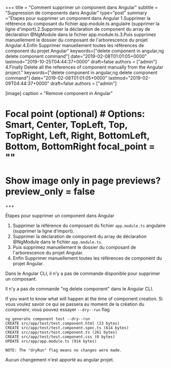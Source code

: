 +++ title = "Comment supprimer un component dans Angular" subtitle = "Suppression de components dans Angular" type="post" summary ="Étapes pour supprimer un component dans Angular 1.Supprimer la référence du composant du fichier app.module.ts angulaire (supprimer la ligne d'import).2.Supprimer la déclaration de component du array de déclaration @NgModule dans le fichier app.module.ts.3.Puis supprimez manuellement le dossier du composant de l'arborescence du projet Angular.4.Enfin Supprimer manuellement toutes les références de component du projet Angular" keywords=["delete component in angular,ng delete component command"] date="2019-02-08T01:01:05+0000" lastmod="2019-10-25T04:44:37+0000" draft=false authors = ["admin"] 4.Finally Delete all the references of component manually from the Angular project." keywords=["delete component in angular,ng delete component command"] date="2019-02-08T01:01:05+0000" lastmod="2019-02-09T04:44:37+0000" draft=false authors = ["admin"]

[image] caption = "Remove component in Angular"

  # Focal point (optional) # Options: Smart, Center, TopLeft, Top, TopRight, Left, Right, BottomLeft, Bottom, BottomRight focal_point = ""

  # Show image only in page previews? preview_only = false

+++

Étapes pour supprimer un component dans Angular

  1. Supprimer la référence du composant du fichier `app.module.ts` angulaire (supprimer la ligne d'import).
  2. Supprimer la déclaration de component du array de déclaration @NgModule dans le fichier `app.module.ts`.
  3. Puis supprimez manuellement le dossier du composant de l'arborescence du projet Angular.
  4. Enfin Supprimer manuellement toutes les références de component du projet Angular.

Dans le Angular CLI, il n'y a pas de commande disponible pour supprimer un composant.

Il n'y a pas de commande "ng delete component" dans le Angular CLI.

If you want to know what will happen at the time of component creation. Si vous voulez savoir ce qui se passera au moment de la création du componenr, vous pouvez essayer `--dry--run` flag

```
ng generate component test --dry--run
CREATE src/app/test/test.component.html (23 bytes)
CREATE src/app/test/test.component.spec.ts (614 bytes)
CREATE src/app/test/test.component.ts (261 bytes)
CREATE src/app/test/test.component.css (0 bytes)
UPDATE src/app/app.module.ts (914 bytes)

NOTE: The "dryRun" flag means no changes were made.
```

Aucun changement n'est apporté au angular projet.